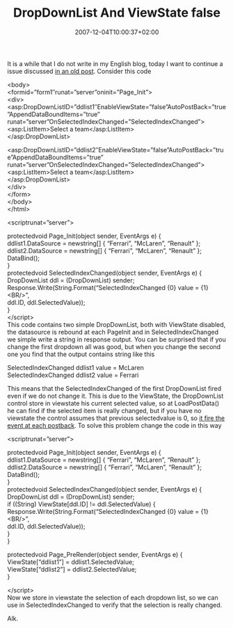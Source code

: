 ﻿---
title: "DropDownList And ViewState  false"
description: ""
date: 2007-12-04T10:00:37+02:00
draft: false
tags: [ASPNET]
categories: [ASPNET]
---
It is a while that I do not write in my English blog, today I want to continue a issue discussed [in an old post](http://www.nablasoft.com/Alkampfer/?p=65). Consider this code

&lt;body&gt;  
&lt;formid=”form1″runat=”server”oninit=”Page\_Init”&gt;  
&lt;div&gt;  
&lt;asp:DropDownListID=”ddlist1″EnableViewState=”false”AutoPostBack=”true”AppendDataBoundItems=”true”  
runat=”server”OnSelectedIndexChanged=”SelectedIndexChanged”&gt;  
&lt;asp:ListItem&gt;Select  a  team&lt;/asp:ListItem&gt;  
&lt;/asp:DropDownList&gt;  
  
&lt;asp:DropDownListID=”ddlist2″EnableViewState=”false”AutoPostBack=”true”AppendDataBoundItems=”true”  
runat=”server”OnSelectedIndexChanged=”SelectedIndexChanged”&gt;  
&lt;asp:ListItem&gt;Select  a  team&lt;/asp:ListItem&gt;  
&lt;/asp:DropDownList&gt;  
&lt;/div&gt;  
&lt;/form&gt;  
&lt;/body&gt;  
&lt;/html&gt;

&lt;scriptrunat=”server”&gt;

protectedvoid  Page\_Init(object  sender,  EventArgs  e)  {  
              ddlist1.DataSource  =  newstring[]  {  “Ferrari”,  “McLaren”,  “Renault”  };  
              ddlist2.DataSource  =  newstring[]  {  “Ferrari”,  “McLaren”,  “Renault”  };  
          DataBind();  
    }  
protectedvoid  SelectedIndexChanged(object  sender,  EventArgs  e)  {  
DropDownList  ddl  =  (DropDownList)  sender;  
            Response.Write(String.Format(“SelectedIndexChanged  {0}  value  =  {1}&lt;BR/&gt;”,  
                                                                      ddl.ID,  ddl.SelectedValue));  
    }    
&lt;/script&gt;  
This code contains two simple DropDownList, both with ViewState disabled, the datasource is rebound at each PageInit and in SelectedIndexChanged we simple write a string in response output. You can be surprised that if you change the first dropdown all was good, but when you change the second one you find that the output contains string like this

SelectedIndexChanged ddlist1 value = McLaren  
SelectedIndexChanged ddlist2 value = Ferrari

This means that the SelectedIndexChanged of the first DropDownList fired even if we do not change it. This is due to the ViewState, the DropDownList control store in viewstate his current selected value, so at LoadPostData() he can find if the selected item is really changed, but if you have no viewstate the control assumes that previous selectedvalue is 0, so [it fire the event at each postback](http://connect.microsoft.com/VisualStudio/feedback/ViewFeedback.aspx?FeedbackID=103844). To solve this problem change the code in this way

&lt;scriptrunat=”server”&gt;

protectedvoid  Page\_Init(object  sender,  EventArgs  e)  {  
              ddlist1.DataSource  =  newstring[]  {  “Ferrari”,  “McLaren”,  “Renault”  };  
              ddlist2.DataSource  =  newstring[]  {  “Ferrari”,  “McLaren”,  “Renault”  };  
          DataBind();  
    }  
protectedvoid  SelectedIndexChanged(object  sender,  EventArgs  e)  {  
DropDownList  ddl  =  (DropDownList)  sender;  
if  ((String)  ViewState[ddl.ID]  !=  ddl.SelectedValue)  {  
                            Response.Write(String.Format(“SelectedIndexChanged  {0}  value  =  {1}&lt;BR/&gt;”,  
                                                                      ddl.ID,  ddl.SelectedValue));  
            }  
    }

protectedvoid  Page\_PreRender(object  sender,  EventArgs  e)  {  
            ViewState[“ddlist1”]  =  ddlist1.SelectedValue;  
            ViewState[“ddlist2”]  =  ddlist2.SelectedValue;  
    }  
  
&lt;/script&gt;  
Now we store in viewstate the selection of each dropdown list, so we can use in SelectedIndexChanged to verify that the selection is really changed.

Alk.
